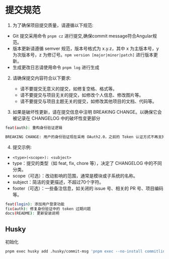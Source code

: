 # 提交规范

1. 为了确保项目提交质量，请遵循以下规范:
 - Git 提交采用命令 `pnpm cz` 进行提交,确保commit message符合Angular规范。
 - 版本更新请遵循 semver 规范，版本号格式为 x.y.z，其中 x 为主版本号，y 为次版本号，z 为修订号。`npm version [major|minor|patch]` 进行版本更新。
 - 生成更改日志请使用命令 `pnpm log` 进行生成

2. 请确保提交内容符合以下要求:
   - 请不要提交无意义的提交，如修复空格、格式等。
   - 请不要提交与项目无关的提交，如修改个人信息、修改图片等。
   - 请不要提交与项目主题无关的提交，如修改其他项目的文档、代码等。

3. 如果是破坏性更新，请在提交信息中注明 BREAKING CHANGE。以确保它会被记录在 CHANGELOG 中的破坏性变更部分

```bash
feat(auth): 重构身份验证逻辑

BREAKING CHANGE: 用户的身份验证现在采用 OAuth2.0，之前的 Token 认证方式不再支持
```

4. 提交示例:

- `<type>(<scope>): <subject>`
- type：提交的类型（如 feat, fix, chore 等），决定了 CHANGELOG 中的不同分类。
- scope（可选）：改动影响的范围，通常是模块或子系统的名称。
- subject：简洁的变更描述，不超过70个字符。
- footer（可选）：一些备注信息，如关闭的 issue 号、相关的 PR 号、项目编码等。

```bash
feat(login): 添加用户登录功能
fix(auth): 修复身份验证中的 token 过期问题
docs(README): 更新安装说明

```

## Husky

初始化

```bash
pnpm exec husky add .husky/commit-msg 'pnpm exec --no-install commitlint --edit "$1"'
```
